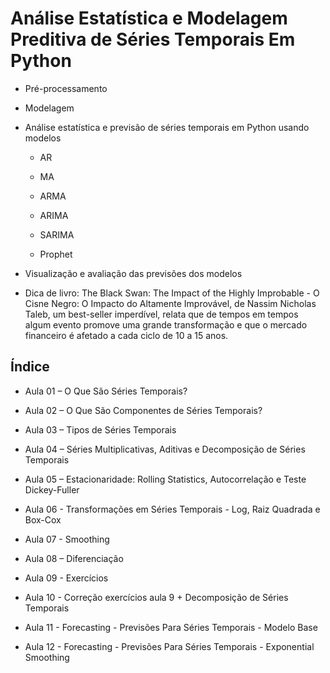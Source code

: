 # Análise Estatística e Modelagem Preditiva de Séries Temporais Em Python

  - Pré-processamento
  
  - Modelagem
  
  - Análise estatística e previsão de séries temporais em Python usando modelos 
  
    - AR
	
	- MA
	
	- ARMA
	
	- ARIMA
	
	- SARIMA
	
	- Prophet
  
  - Visualização e avaliação das previsões dos modelos

  - Dica de livro: The Black Swan: The Impact of the Highly Improbable - O Cisne Negro: O Impacto do Altamente Improvável, de Nassim Nicholas Taleb, um best-seller imperdível, relata que de tempos em tempos algum evento promove uma grande transformação e que o mercado financeiro é afetado a cada ciclo de 10 a 15 anos.
  

## Índice

  - Aula 01 – O Que São Séries Temporais?
  
  - Aula 02 – O Que São Componentes de Séries Temporais?
  
  - Aula 03 – Tipos de Séries Temporais
 	
  - Aula 04 – Séries Multiplicativas, Aditivas e Decomposição de Séries Temporais
  
  - Aula 05 – Estacionaridade: Rolling Statistics, Autocorrelação e Teste Dickey-Fuller
	
  - Aula 06 - Transformações em Séries Temporais - Log, Raiz Quadrada e Box-Cox
	
  - Aula 07 - Smoothing
	
  - Aula 08 – Diferenciação
	
  - Aula 09 - Exercícios
  
  - Aula 10 - Correção exercícios aula 9 + Decomposição de Séries Temporais
  
  - Aula 11 - Forecasting - Previsões Para Séries Temporais - Modelo Base
  
  - Aula 12 - Forecasting - Previsões Para Séries Temporais - Exponential Smoothing
  
